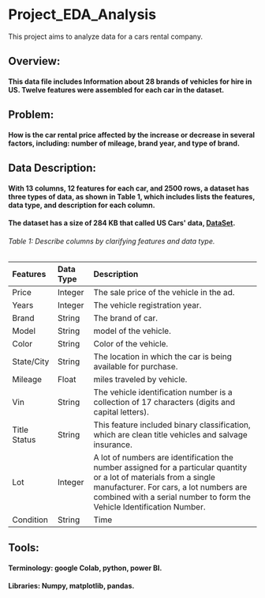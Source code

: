 # Project_EDA_Analysis
This project aims to analyze data for a cars rental company.


## Overview:
#### This data file includes Information about 28 brands of vehicles for hire in US. Twelve features were assembled for each car in the dataset.

## Problem:
#### How is the car rental price affected by the increase or decrease in several factors, including: number of mileage, brand year, and type of brand.

## Data Description: 
#### With 13 columns, 12 features for each car, and 2500 rows, a dataset has three types of data, as shown in Table 1, which includes lists the features, data type, and description for each column.
#### The dataset has a size of 284 KB that called US Cars' data, [DataSet](https://www.kaggle.com/doaaalsenani/usa-cers-dataset "optional title").

######        Table 1: Describe columns by clarifying features and data type.

|Features    |Data Type     |Description                    |
|:-----------|:-------------|:------------------------------|
|Price       |Integer  |The sale price of the vehicle in the ad.|
|Years       |Integer  |The vehicle registration year.|
|Brand       |String   |The brand of car.|
|Model       |String   |model of the vehicle.|
|Color       |String   |Color of the vehicle.|
|State/City  |String   |The location in which the car is being available for purchase.|
|Mileage     |Float    |miles traveled by vehicle.|
|Vin         |String   |The vehicle identification number is a collection of 17 characters (digits and capital letters).|
|Title Status|String   |This feature included binary classification, which are clean title vehicles and salvage insurance.|
|Lot         |Integer  |A lot of numbers are identification the number assigned for a particular quantity or a lot of materials from a single manufacturer. For cars, a lot numbers are combined with a serial number to form the Vehicle Identification Number.|
|Condition   |String   |Time|----|

## Tools:
#### Terminology: google Colab, python, power BI.
#### Libraries: Numpy, matplotlib, pandas.
